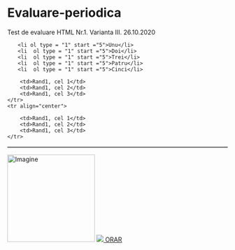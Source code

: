 # Evaluare-periodica
<!DOCTYPE html>
<html lang ="en"> 
<head>
    <title>Lucrare de control. Varianta III</title>
   
</head>
<body>
    Test de evaluare HTML Nr.1. Varianta III. 26.10.2020
<ol>

    <li ol type = "1" start ="5">Unu</li>
    <li  ol type = "1" start ="5">Doi</li>
    <li  ol type = "1" start ="5">Trei</li>
    <li  ol type = "1" start ="5">Patru</li>
    <li  ol type = "1" start ="5">Cinci</li>
</ol>
<table border="1": align="center" : width="500 px">
    <tr align="center">
        
        <td>Rand1, cel 1</td>
        <td>Rand1, cel 2</td>
        <td>Rand1, cel 3</td>
    </tr>
    <tr align="center">
        
        <td>Rand1, cel 1</td>
        <td>Rand1, cel 2</td>
        <td>Rand1, cel 3</td>
    </tr>
</table>

<img src="img/7408c5467cc7f39f31067097a33ebb7f.jpg" alt="Imagine" : height="200"  title = "Acesta este un hint">
<a href="https://usarb.md/" ><img src="img/Logo_USB.jpg" /> </a>
<a href="http://orar.usarb.md/" > ORAR  </a>
</body>
</html>
